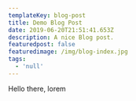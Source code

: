 ```yaml
---
templateKey: blog-post
title: Demo Blog Post
date: 2019-06-20T21:51:41.653Z
description: A nice Blog post.
featuredpost: false
featuredimage: /img/blog-index.jpg
tags:
  - 'null'
---
```

Hello there, lorem
